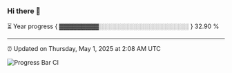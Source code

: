 ### Hi there 👋

⏳ Year progress { ▓▓▓▓▓▓▓▓▓░░░░░░░░░░░░░░░░░░░░░ } 32.90 %

---

⏰ Updated on Thursday, May 1, 2025 at 2:08 AM UTC

![Progress Bar CI](https://github.com/arthurbuhl/arthurbuhl/workflows/Progress%20Bar%20CI/badge.svg)
